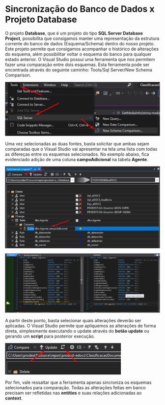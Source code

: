 # Sincronização do Banco de Dados x Projeto Database

O projeto **Database**, que é um projeto do tipo **SQL Server Database Project**, possibilita que consigamos manter uma representação da estrutura corrente do banco de dados (Esquema/Schema) dentro do nosso projeto. Este projeto permite que consigamos acompanhar o histórico de alterações do esquema, além possibilitar voltar o esquema do banco para qualquer estado anterior.
O Visual Studio possui uma ferramenta que nos permitem fazer uma comparação entre dois esquemas. Esta ferramenta pode ser encontrada através do seguinte caminho: Tools/Sql Server/New Schema Comparison.

![Solution Explorer Bar](../../Recursos/Ferramentas/imagem1.png)

Uma vez selecionadas as duas fontes, basta solicitar que ambas sejam comparadas que o Visual Studio vai apresentar na tela uma lista com todas as difereças entre os esquemas selecionados. No exemplo abaixo, fica evidenciado adição de uma coluna **campoAdicional** na tabela **Agente**.

![Schema Compare](../../Recursos/Ferramentas/imagem2.png)

![File Diff](../../Recursos/Ferramentas/imagem3.png)

A partir deste ponto, basta selecionar quais alterações deverão ser aplicadas. O Visual Studio permite que apliquemos as alterações de forma direta, simplesmente executando o update através do **botão update** ou gerando um **script** para posterior execução.

![File Diff](../../Recursos/Ferramentas/imagem4.png)

Por fim, vale ressaltar que a ferramenta apenas sincroniza os esquemas selecionados para comparação. Todas as alterações feitas em banco precisam ser refletidas nas **entities** e suas relações adicionadas ao **context**.